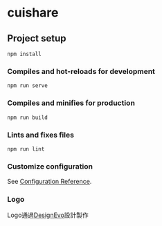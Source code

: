 # cuishare

## Project setup
```
npm install
```

### Compiles and hot-reloads for development
```
npm run serve
```

### Compiles and minifies for production
```
npm run build
```

### Lints and fixes files
```
npm run lint
```

### Customize configuration
See [Configuration Reference](https://cli.vuejs.org/config/).

### Logo 
<div>Logo通過<a href="https://www.designevo.com/tw/logo-maker/" title="免費線上logo製作軟體">DesignEvo</a>設計製作</div>
